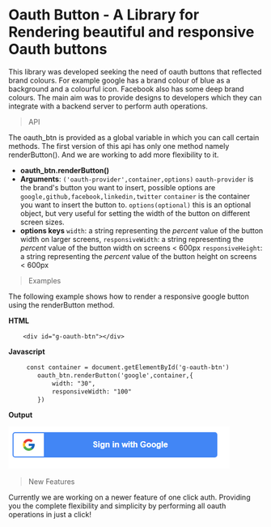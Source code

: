 # Oauth Button - A Library for Rendering beautiful and responsive Oauth buttons

This library was developed seeking the need of oauth buttons that reflected brand colours. For example google has a brand colour of blue as a background and a colourful icon. Facebook also has some deep brand colours. The main aim was to provide designs to developers which they can integrate with a backend server to perform auth operations.

> API

The oauth_btn is provided as a global variable in which you can call certain methods. The first version of this api has only one method namely renderButton(). And we are working to add more flexibility to it.

- **oauth_btn.renderButton()**
- **Arguments**: `('oauth-provider',container,options)`
	`oauth-provider` is the brand's button you want to insert, possible options are `google,github,facebook,linkedin,twitter`
	`container` is the container you want to insert the button to.
	`options(optional)` this is an optional object, but very useful for setting the width of the button on different screen sizes.
- **options keys**
	`width`: a string representing the *percent* value of the button width on larger screens,
	`responsiveWidth`: a string representing the  *percent* value of the button width on screens < 600px
	`responsiveHeight`: a string representing the  *percent* value of the button height on screens < 600px


> Examples

The following example shows how to render a responsive google button using the renderButton method.

**HTML**

```
	<div id="g-oauth-btn"></div>
```

**Javascript**

```
	 const container = document.getElementById('g-oauth-btn')
        oauth_btn.renderButton('google',container,{
            width: "30",
            responsiveWidth: "100"
        })
```

**Output**

![Exammple output from the library](/screenshots/example2.png)

> New Features

Currently we are working on a newer feature of one click auth. Providing you the complete flexibility and simplicity by performing all oauth operations in just a click! 
